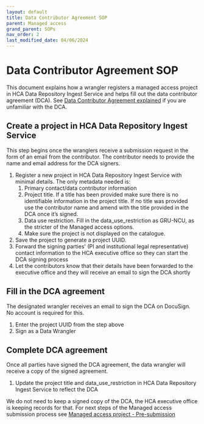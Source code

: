 ```yaml
---
layout: default
title: Data Contributor Agreement SOP
parent: Managed access
grand_parent: SOPs
nav_order: 2
last_modified_date: 04/06/2024
---
```


<script src="https://kit.fontawesome.com/fc66878563.js" crossorigin="anonymous"></script>

# Data Contributor Agreement SOP

This document explains how a wrangler registers a managed access project in HCA Data Repository Ingest Service and helps fill out the data contributor agreement (DCA). See [Data Contributor Agreement explained](https://ebi-ait.github.io/hca-ebi-wrangler-central/SOPs/Managed_access/Data_Contributor_Agreement_explained.html) if you are unfamiliar with the DCA.

## Create a project in HCA Data Repository Ingest Service 
This step begins once the wranglers receive a submission request in the form of an email from the contributor. The contributor needs to provide the name and email address for the DCA signers.

1. Register a new project in HCA Data Repository Ingest Service with minimal details. The only metadata needed is:
   1. Primary contact/data contributor information 
   2. Project title. If a title has been provided make sure there is no identifiable information in the project title. If no title was provided use the contributor name and amend with the title provided in the DCA once it’s signed.
   3. Data use restriction. Fill in the data_use_restriction as GRU-NCU, as the stricter of the Managed access options. 
   4. Make sure the project is not displayed on the catalogue.
2. Save the project to generate a project UUID. 
3. Forward the signing parties' (PI and institutional legal representative) contact information to the HCA executive office so they can start the DCA signing process
4. Let the contributors know that their details have been forwarded to the executive office and they will receive an email to sign the DCA shortly

## Fill in the DCA agreement
The designated wrangler receives an email to sign the DCA on DocuSign. No account is required for this.
1. Enter the project UUID from the step above
2. Sign as a Data Wrangler

## Complete DCA agreement
Once all parties have signed the DCA agreement, the data wrangler will receive a copy of the signed agreement.
1. Update the project title and data_use_restriction in HCA Data Repository Ingest Service to reflect the DCA

We do not need to keep a signed copy of the DCA, the HCA executive office is keeping records for that.
For next steps of the Managed access submission process see [Managed access project - Pre-submission](https://ebi-ait.github.io/hca-ebi-wrangler-central/SOPs/Managed_access/Pre-submission_SOP.html)

